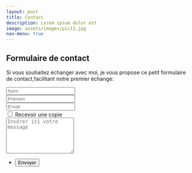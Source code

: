 ```yaml
---
layout: post
title: Contact
description: Lorem ipsum dolor est
image: assets/images/pic11.jpg
nav-menu: true
---
```


<!-- Content -->
<h2 id="content">Formulaire de contact</h2>
<p>Si vous souhaitez échanger avec moi, je vous propose ce petit formulaire de contact,facilitant notre premier échange: </p>

<form method="post" action="#">
  <div class="row uniform">
    <div class="4u 12u$(xsmall)">
      <input type="text" name="lastname" id="lastname" value="" placeholder="Nom" />
    </div>
    <div class="3u 12u$(xsmall)">
      <input type="text" name="firstname" id="firstname" value="" placeholder="Prénom" />
    </div>
    <div class="5u$ 12u$(xsmall)">
      <input type="email" name="email" id="email" value="" placeholder="Email" />
    </div>
    <!-- Break -->
    <div class="6u 12u$(small)">
      <input type="checkbox" id="copy" name="copy">
      <label for="copy">Recevoir une copie</label>
    </div>
    <!-- Break -->
    <div class="12u$">
      <textarea name="message" id="message" placeholder="Insérer ici votre message" rows="6"></textarea>
    </div>
    <!-- Break -->
    <div class="12u$">
      <ul class="actions">
        <li><input type="submit" value="Envoyer" class="special" onclick="generateMailToLink(event)" /></li>
      </ul>
    </div>
  </div>
</form>

<script>
function generateMailToLink(event) {
  event.preventDefault();
  
  var lastname = document.getElementById("lastname").value;
  var firstname = document.getElementById("firstname").value;
  var email = document.getElementById("email").value;
  var copy = document.getElementById("copy").checked ? "Oui" : "Non";
  var message = document.getElementById("message").value;

  var subject = "Nouveau message du formulaire de contact";
  var body = "Nom : " + lastname + "\n";
  body += "Prénom : " + firstname + "\n";
  body += "Email : " + email + "\n";
  body += "Recevoir une copie : " + copy + "\n\n";
  body += "Message :\n" + message;

  var mailtoLink = "mailto:cart-lamy.jimmy@live.fr" +
    "?subject=" + encodeURIComponent(subject) +
    "&body=" + encodeURIComponent(body);

  if (copy == "Oui") {
    mailtoLink += "&cc=" + encodeURIComponent(email);
  }

  window.location.href = mailtoLink;
}
</script>


